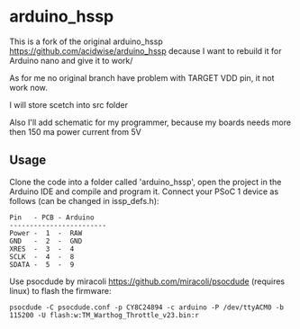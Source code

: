 # arduino_hssp

This is a fork of the original arduino_hssp https://github.com/acidwise/arduino_hssp decause I want to rebuild it for Arduino nano and give it to work/

As for me no original branch have problem with TARGET VDD pin, it not work now.

I will store scetch into src folder

Also I'll add schematic for my programmer, because my boards needs more then 150 ma power current from 5V 

## Usage

Clone the code into a folder called 'arduino_hssp', open the project in the Arduino IDE and compile and program it. Connect your PSoC 1 device as follows (can be changed in issp_defs.h):
```
Pin   - PCB - Arduino
------------------------
Power -  1  -  RAW
GND   -  2  -  GND
XRES  -  3  -  4
SCLK  -  4  -  8
SDATA -  5  -  9
```
Use psocdude by miracoli https://github.com/miracoli/psocdude (requires linux) to flash the firmware: 
```
psocdude -C psocdude.conf -p CY8C24894 -c arduino -P /dev/ttyACM0 -b 115200 -U flash:w:TM_Warthog_Throttle_v23.bin:r